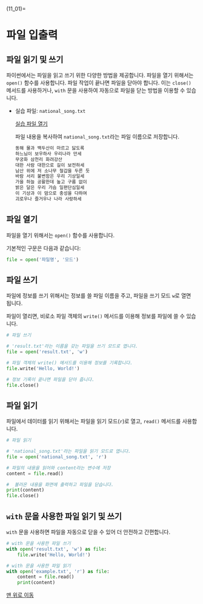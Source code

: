 (11_01)=
# 파일 입출력

## 파일 읽기 및 쓰기

파이썬에서는 파일을 읽고 쓰기 위한 다양한 방법을 제공합니다. 파일을 열기 위해서는 `open()` 함수를 사용합니다. 파일 작업이 끝나면 파일을 닫아야 합니다. 이는 `close()` 메서드를 사용하거나, `with` 문을 사용하여 자동으로 파일을 닫는 방법을 이용할 수 있습니다.

- 실습 파일: `national_song.txt`
    
    <a href="../../files/national_song.txt">실습 파일 열기</a>

    파일 내용을 복사하여 `national_song.txt`라는 파일 이름으로 저장합니다.

    ```markdown
    동해 물과 백두산이 마르고 닳도록
    하느님이 보우하사 우리나라 만세
    무궁화 삼천리 화려강산
    대한 사람 대한으로 길이 보전하세
    남산 위에 저 소나무 철갑을 두른 듯
    바람 서리 불변함은 우리 기상일세
    가을 하늘 공활한데 높고 구름 없이
    밝은 달은 우리 가슴 일편단심일세
    이 기상과 이 맘으로 충성을 다하여
    괴로우나 즐거우나 나라 사랑하세
    ```


## 파일 열기

파일을 열기 위해서는 `open()` 함수를 사용합니다. 

기본적인 구문은 다음과 같습니다:

```python
file = open('파일명', '모드')
```

## 파일 쓰기

파일에 정보를 쓰기 위해서는 정보를 쓸 파일 이름을 주고, 파일을 쓰기 모드 `w`로 열면 됩니다.

파일이 열리면, 비로소 파일 객체의 `write()` 메서드를 이용해 정보를 파일에 쓸 수 있습니다.

```python
# 파일 쓰기

# 'result.txt'라는 이름을 갖는 파일을 쓰기 모드로 엽니다.
file = open('result.txt', 'w')

# 파일 객체의 write() 메서드를 이용해 정보를 기록합니다.
file.write('Hello, World!')

# 정보 기록이 끝나면 파일을 닫아 줍니다.
file.close()
```

## 파일 읽기

파일에서 데이터를 읽기 위해서는 파일을 읽기 모드(`r`)로 열고, `read()` 메서드를 사용합니다.

```python
# 파일 읽기

# 'national_song.txt'라는 파일을 읽기 모드로 엽니다.
file = open('national_song.txt', 'r')

# 파일의 내용을 읽어와 content라는 변수에 저장
content = file.read()

#  불러온 내용을 화면에 출력하고 파일을 닫습니다.
print(content)
file.close()
```

## `with` 문을 사용한 파일 읽기 및 쓰기

`with` 문을 사용하면 파일을 자동으로 닫을 수 있어 더 안전하고 간편합니다.

```python
# with 문을 사용한 파일 쓰기
with open('result.txt', 'w') as file:
    file.write('Hello, World!')

# with 문을 사용한 파일 읽기
with open('example.txt', 'r') as file:
    content = file.read()
    print(content)
```

[맨 위로 이동](11_01)